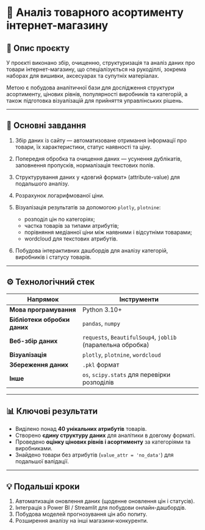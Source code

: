 # 🧵 Аналіз товарного асортименту інтернет-магазину 

## 📘 Опис проєкту

У проєкті виконано збір, очищенню, структуризація та аналіз даних про товари інтернет-магазину, що спеціалізується на рукоділлі, зокрема наборах для вишивки, аксесуарах та супутніх матеріалах.

Метою є побудова аналітичної бази для дослідження структури асортименту, цінових рівнів, популярності виробників та категорій, а також підготовка візуалізацій для прийняття управлінських рішень.

---

## 🎯 Основні завдання

1. Збір даних із сайту — автоматизоване отримання інформації про товари, їх характеристики, статус наявності та ціну.
2. Попередня обробка та очищення даних — усунення дублікатів, заповнення пропусків, нормалізація текстових полів.
3. Структурування даних у «довгий формат» (attribute-value) для подальшого аналізу.
4. Розрахунок логарифмованої ціни.
5. Візуалізація результатів за допомогою `plotly`, `plotnine`:

   * розподіл цін по категоріях;
   * частка товарів за типами атрибутів;
   * порівняння медіанної ціни між наявними і відсутніми товарами;
   * wordcloud для текстових атрибутів.
6. Побудова інтерактивних дашбордів для аналізу категорій, виробників і статусу товарів.

---

## ⚙️ Технологічний стек

| Напрямок                     | Інструменти                                                 |
| ---------------------------- | ----------------------------------------------------------- |
| **Мова програмування**       | Python 3.10+                                                |
| **Бібліотеки обробки даних** | `pandas`, `numpy`                                           |
| **Веб-збір даних**           | `requests`, `BeautifulSoup4`, `joblib` (паралельна обробка) |
| **Візуалізація**             | `plotly`, `plotnine`, `wordcloud`              |
| **Збереження даних**         | `.pkl` формат                                     |
| **Інше**                     | `os`, `scipy.stats` для перевірки розподілів                |

---

## 📊 Ключові результати

* Виділено понад **40 унікальних атрибутів** товарів.
* Створено **єдину структуру даних** для аналітики в довгому форматі.
* Проведено **оцінку цінових рівнів і асортименту** за категоріями та виробниками.
* Знайдено товари без атрибутів (`value_attr = 'no_data'`) для подальшої валідації.

---

## 💡 Подальші кроки

1. Автоматизація оновлення даних (щоденне оновлення цін і статусів).
2. Інтеграція з Power BI / Streamlit для побудови онлайн-дашбордів.
3. Побудова моделей прогнозування цін або попиту.
4. Розширення аналізу на інші магазини-конкуренти.



